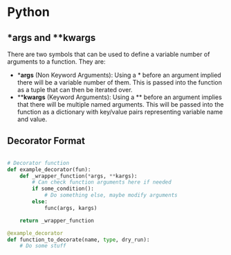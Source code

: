 # Python

## *args and **kwargs

There are two symbols that can be used to define a variable number of arguments to a function. They are:

- ***args** (Non Keyword Arguments): Using a * before an argument implied there will be a variable number of them. This is passed into the function as a tuple that can then be iterated over.
- ****kwargs** (Keyword Arguments): Using a ** before an argument implies that there will be multiple named arguments. This will be passed into the function as a dictionary with key/value pairs representing variable name and value.

## Decorator Format

```python

# Decorator function
def example_decorator(fun):
    def _wrapper_function(*args, **kargs):
        # Can check function arguments here if needed
        if some_condition():
            # Do something else, maybe modify arguments
        else:
            func(args, kargs)

    return _wrapper_function

@example_decorator
def function_to_decorate(name, type, dry_run):
    # Do some stuff

```